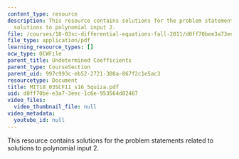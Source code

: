 ```yaml
---
content_type: resource
description: This resource contains solutions for the problem statements related to
  solutions to polynomial input 2.
file: /courses/18-03sc-differential-equations-fall-2011/d0ff70bee3a73eec1c6e953564d82467_MIT18_03SCF11_s16_5quiza.pdf
file_type: application/pdf
learning_resource_types: []
ocw_type: OCWFile
parent_title: Undetermined Coefficients
parent_type: CourseSection
parent_uid: 997c993c-eb52-2721-308a-867f2c1e5ac3
resourcetype: Document
title: MIT18_03SCF11_s16_5quiza.pdf
uid: d0ff70be-e3a7-3eec-1c6e-953564d82467
video_files:
  video_thumbnail_file: null
video_metadata:
  youtube_id: null
---
```

This resource contains solutions for the problem statements related to solutions to polynomial input 2.